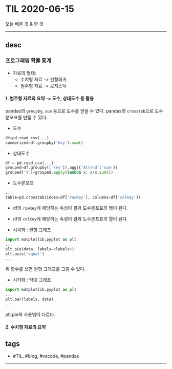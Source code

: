 # TIL 2020-06-15

오늘 배운 것 & 한 것

--------------------------

## desc

### 프로그래밍 확률 통계

- 자료의 형태: 
  - 수치형 자료 -> 선형회귀
  - 범주형 자료 -> 로지스틱

#### 1. 범주형 자료의 요약 -> 도수, 상대도수 등 활용

pandas의 `groupby`, `sum` 등으로 도수를 얻을 수 있다.
pandas의 `crosstab`으로 도수분포표를 만들 수 있다.

- 도수
```py
df=pd.read_csv(...)
summerized=df.groupby('key').sum()
```

- 상대도수
```py
df = pd.read_csv(...)
grouped=df.groupby(['key']).agg({'Attend':'sum'})
grouped['%']=grouped.apply(lambda x: x/x.sum())
```

- 도수분포표
```py
...
table=pd.crosstab(index=df['rowKey'], columns=df['colKey'])
```

- df의 `rowKey`에 해당하는 속성이 결과 도수분포표의 행이 된다.
- df의 `colKey`에 해당하는 속성이 결과 도수분포표의 열이 된다.

- 시각화 : 원형 그래프

```py
import matplotlib.pyplot as plt
...
plt.pie(data, labels=<labels>)
plt.axis('equal')
...
``` 
위 함수를 쓰면 원형 그래프를 그릴 수 있다.

- 시각화 : 막대 그래프

```py
import matplotlib.pyplot as plt
...
plt.bar(labels, data)
...
``` 
plt.pie와 사용법이 다르다.

#### 2. 수치형 자료의 요약



## tags
- \#TIL, \#blog, \#vscode, \#pandas

--------------------------


 